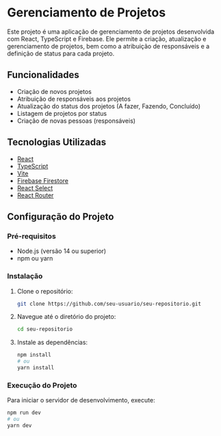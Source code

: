 # Gerenciamento de Projetos

Este projeto é uma aplicação de gerenciamento de projetos desenvolvida com React, TypeScript e Firebase. Ele permite a criação, atualização e gerenciamento de projetos, bem como a atribuição de responsáveis e a definição de status para cada projeto.

## Funcionalidades

- Criação de novos projetos
- Atribuição de responsáveis aos projetos
- Atualização do status dos projetos (A fazer, Fazendo, Concluído)
- Listagem de projetos por status
- Criação de novas pessoas (responsáveis)

## Tecnologias Utilizadas

- [React](https://reactjs.org/)
- [TypeScript](https://www.typescriptlang.org/)
- [Vite](https://vitejs.dev/)
- [Firebase Firestore](https://firebase.google.com/products/firestore)
- [React Select](https://react-select.com/)
- [React Router](https://reactrouter.com/)

## Configuração do Projeto

### Pré-requisitos

- Node.js (versão 14 ou superior)
- npm ou yarn

### Instalação

1. Clone o repositório:

   ```bash
   git clone https://github.com/seu-usuario/seu-repositorio.git
   ```

2. Navegue até o diretório do projeto:

   ```bash
   cd seu-repositorio
   ```

3. Instale as dependências:

   ```bash
   npm install
   # ou
   yarn install
   ```

### Execução do Projeto

Para iniciar o servidor de desenvolvimento, execute:

```bash
npm run dev
# ou
yarn dev
```
